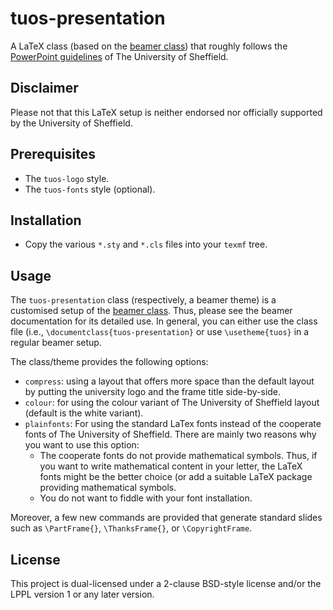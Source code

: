 # tuos-presentation
A LaTeX class (based on the [beamer class](https://www.ctan.org/pkg/beamer)) 
that roughly follows the 
[PowerPoint guidelines](http://www.sheffield.ac.uk/marketing/visual-identity/downloads/powerpoint-templates) 
of The University of Sheffield.

## Disclaimer
Please not that this LaTeX setup is neither endorsed nor officially
supported by the University of Sheffield.

## Prerequisites 
* The `tuos-logo` style.
* The `tuos-fonts` style (optional).

## Installation 
* Copy the various `*.sty` and `*.cls` files into your `texmf` tree. 

## Usage
The `tuos-presentation` class (respectively, a beamer theme) is a
customised setup of the
[beamer class](https://www.ctan.org/pkg/beamer).  Thus, please see the
beamer documentation for its detailed use. In general, you can either
use the class file (i.e., `\documentclass{tuos-presentation}` or use
`\usetheme{tuos}` in a regular beamer setup.

The class/theme provides the following options:
* `compress`: using a layout that offers more space than the default
  layout by putting the university logo and the frame title side-by-side.
* `colour`: for using the colour variant of The University of
  Sheffield layout (default is the white variant). 
* `plainfonts`: For using the standard LaTex fonts instead of the cooperate fonts of The
  University of Sheffield. There are mainly two reasons why you want to
  use this option:
  * The cooperate fonts do not provide mathematical symbols. Thus, if
    you want to write mathematical content in your letter, the LaTeX
    fonts might be the better choice (or add a suitable LaTeX package
    providing mathematical symbols.
  * You do not want to fiddle with your font installation.
    
Moreover, a few new commands are provided that generate standard
slides such as `\PartFrame{}`, `\ThanksFrame{}`, or `\CopyrightFrame`.

## License
This project is dual-licensed under a 2-clause BSD-style license and/or 
the LPPL version 1 or any later version. 


